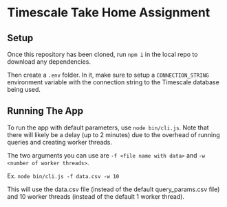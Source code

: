 # Timescale Take Home Assignment

## Setup

Once this repository has been cloned, run `npm i` in the local repo to download any dependencies.

Then create a `.env` folder. In it, make sure to setup a `CONNECTION_STRING` environment variable with the connection string to the Timescale database being used.

## Running The App

To run the app with default parameters, use `node bin/cli.js`. Note that there will likely be a delay (up to 2 minutes) due to the overhead of running queries and creating worker threads. 

The two arguments you can use are `-f <file name with data>` and `-w <number of worker threads>`.

Ex. `node bin/cli.js -f data.csv -w 10`

This will use the data.csv file (instead of the default query_params.csv file) and 10 worker threads (instead of the default 1 worker thread).